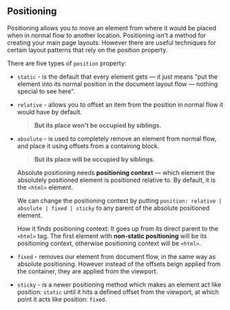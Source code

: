 ## Positioning
Positioning allows you to move an element from where it would be placed when in normal flow to another location. Positioning isn’t a method for creating your main page layouts. However there are useful techniques for certain layout patterns that rely on the position property.

There are five types of `position` property:
* `static` - is the default that every element gets — it just means "put the element into its normal position in the document layout flow — nothing special to see here".
* `relative` - allows you to offset an item from the position in normal flow it would have by default.

    > __But its place won't be occupied by siblings.__

* `absolute` - is used to completely remove an element from normal flow, and place it using offsets from a containing block.

    > __But its place will be occupied by siblings.__

    Absolute positioning needs __positioning context__ — which element the absolutely positioned element is positioned relative to. By default, it is the `<html>` element.

    We can change the positioning context by putting `position: relative | absolute | fixed | sticky` to any parent of the absolute positioned element.

    How it finds positioning context: It goes up from its direct parent to the `<html>` tag. The first element with __non-static positioning__ will be its positioning context, otherwise positioning context will be `<html>`.

* `fixed` - removes our element from document flow, in the same way as absolute positioning. However instead of the offsets beign applied from the container, they are applied from the viewport.
* `sticky` - is a newer positioning method which makes an element act like position: `static` until it hits a defined offset from the viewport, at which point it acts like position: `fixed`.